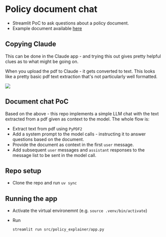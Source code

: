 # Policy document chat

- Streamlit PoC to ask questions about a policy document.
- Example document available [here](https://static.aviva.io/content/dam/document-library/health/gen6843.pdf)


## Copying Claude

This can be done in the Claude app - and trying this out gives pretty helpful clues as to what might be going on.

When you upload the pdf to Claude - it gets converted to text. This looks like a pretty basic pdf text extraction that's not particularly well formatted.

<image src="./pics/claude_screenshot.png" />

## Document chat PoC

Based on the above - this repo implements a simple LLM chat with the text extracted from a pdf given as context to the model. The whole flow is:

- Extract text from pdf using `PyPDF2`
- Add a system prompt to the model calls - instructing it to answer questions based on the document.
- Provide the document as context in the first `user` message.
- Add subsequent `user` messages and `assistant` responses to the message list to be sent in the model call.

## Repo setup

- Clone the repo and run `uv sync`

## Running the app

- Activate the virtual environemnt (e.g. `source .venv/bin/activate`)
- Run

    ```streamlit run src/policy_explainer/app.py```
